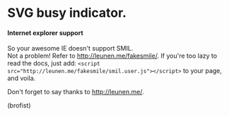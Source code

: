 # SVG busy indicator.

#### Internet explorer support
So your awesome IE doesn't support SMIL.<br>
Not a problem! Refer to http://leunen.me/fakesmile/.
If you're too lazy to read the docs, just add:
`<script src="http://leunen.me/fakesmile/smil.user.js"></script>`
to your page, and voila.

Don't forget to say thanks to http://leunen.me/.

(brofist)
